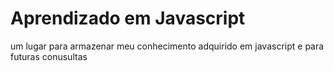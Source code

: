 # Aprendizado em Javascript
um lugar para armazenar meu conhecimento adquirido em javascript e para futuras conusultas
